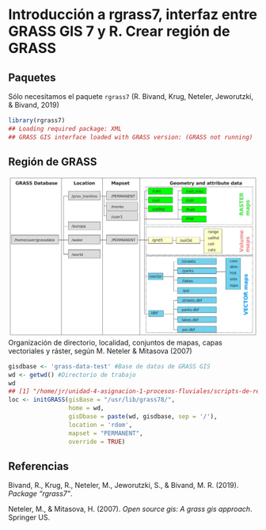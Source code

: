 Introducción a rgrass7, interfaz entre GRASS GIS 7 y R. Crear región de GRASS
================

Paquetes
--------

Sólo necesitamos el paquete `rgrass7` (R. Bivand, Krug, Neteler, Jeworutzki, & Bivand, 2019)

``` r
library(rgrass7)
## Loading required package: XML
## GRASS GIS interface loaded with GRASS version: (GRASS not running)
```

Región de GRASS
---------------

![](../img/organizacion-grass-gis.jpg) Organización de directorio, localidad, conjuntos de mapas, capas vectoriales y ráster, según M. Neteler & Mitasova (2007)

``` r
gisdbase <- 'grass-data-test' #Base de datos de GRASS GIS
wd <- getwd() #Directorio de trabajo
wd
## [1] "/home/jr/unidad-4-asignacion-1-procesos-fluviales/scripts-de-referencia"
loc <- initGRASS(gisBase = "/usr/lib/grass78/",
                 home = wd,
                 gisDbase = paste(wd, gisdbase, sep = '/'),
                 location = 'rdom',
                 mapset = "PERMANENT",
                 override = TRUE)
```

Referencias
-----------

Bivand, R., Krug, R., Neteler, M., Jeworutzki, S., & Bivand, M. R. (2019). *Package “rgrass7”*.

Neteler, M., & Mitasova, H. (2007). *Open source gis: A grass gis approach*. Springer US.
